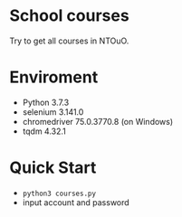 # School courses
Try to get all courses in NTOuO.

# Enviroment
* Python 3.7.3
* selenium 3.141.0
* chromedriver 75.0.3770.8 (on Windows)
* tqdm 4.32.1

# Quick Start
* `python3 courses.py`
* input account and password

